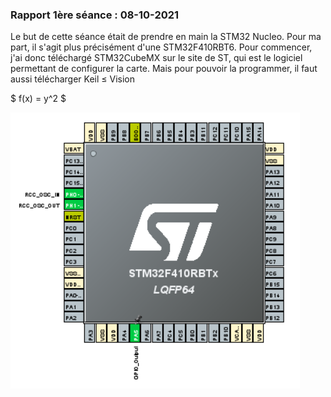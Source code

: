 ### Rapport 1ère séance : 08-10-2021

Le but de cette séance était de prendre en main la STM32 Nucleo. Pour ma part, il s'agit plus précisément d'une STM32F410RBT6. Pour commencer, j'ai donc téléchargé STM32CubeMX sur le site de ST, qui est le logiciel permettant de configurer la carte. Mais pour pouvoir la programmer, il faut aussi télécharger Keil $\le$ Vision

$ f(x) = y^2 $

![ports](ports-stm32.PNG "ports STM32")
